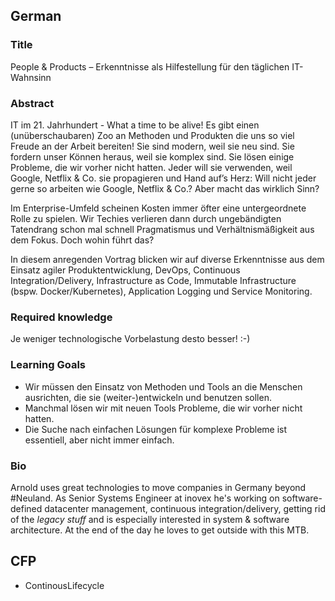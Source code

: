 ## German

### Title

People & Products – Erkenntnisse als Hilfestellung für den täglichen IT-Wahnsinn

### Abstract

IT im 21. Jahrhundert - What a time to be alive! Es gibt einen (unüberschaubaren) Zoo an Methoden und Produkten die uns so viel Freude an der Arbeit bereiten! Sie sind modern, weil sie neu sind. Sie fordern unser Können heraus, weil sie komplex sind. Sie lösen einige Probleme, die wir vorher nicht hatten. Jeder will sie verwenden, weil Google, Netflix & Co. sie propagieren und Hand auf’s Herz: Will nicht jeder gerne so arbeiten wie Google, Netflix & Co.? Aber macht das wirklich Sinn?

Im Enterprise-Umfeld scheinen Kosten immer öfter eine untergeordnete Rolle zu spielen. Wir Techies verlieren dann durch ungebändigten Tatendrang schon mal schnell Pragmatismus und Verhältnismäßigkeit aus dem Fokus. Doch wohin führt das?

In diesem anregenden Vortrag blicken wir auf diverse Erkenntnisse aus dem Einsatz agiler Produktentwicklung, DevOps, Continuous Integration/Delivery, Infrastructure as Code, Immutable Infrastructure (bspw. Docker/Kubernetes), Application Logging und Service Monitoring.

### Required knowledge

Je weniger technologische Vorbelastung desto besser! :-)

### Learning Goals

* Wir müssen den Einsatz von Methoden und Tools an die Menschen ausrichten, die sie (weiter-)entwickeln und benutzen sollen.
* Manchmal lösen wir mit neuen Tools Probleme, die wir vorher nicht hatten.
* Die Suche nach einfachen Lösungen für komplexe Probleme ist essentiell, aber nicht immer einfach.

### Bio

Arnold uses great technologies to move companies in Germany beyond #Neuland. As Senior Systems Engineer at inovex he's working on software-defined datacenter management, continuous integration/delivery, getting rid of the *legacy stuff* and is especially interested in system & software architecture. At the end of the day he loves to get outside with this MTB.


## CFP

* ContinousLifecycle
